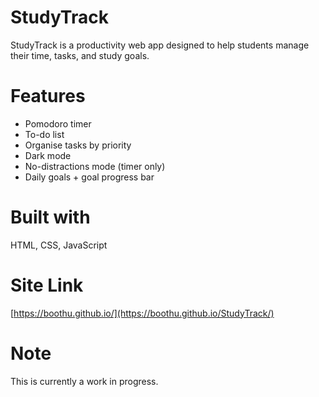# StudyTrack

StudyTrack is a productivity web app designed to help students manage their time, tasks, and study goals.

# Features

- Pomodoro timer
- To-do list 
- Organise tasks by priority
- Dark mode
- No-distractions mode (timer only)
- Daily goals + goal progress bar

# Built with

HTML, CSS, JavaScript

# Site Link

[https://boothu.github.io/](https://boothu.github.io/StudyTrack/)

# Note

This is currently a work in progress.
